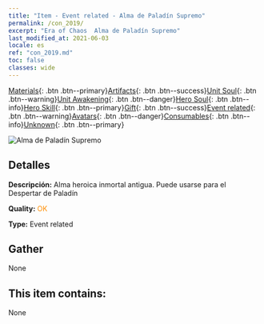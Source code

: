 ```yaml
---
title: "Item - Event related - Alma de Paladín Supremo"
permalink: /con_2019/
excerpt: "Era of Chaos  Alma de Paladín Supremo"
last_modified_at: 2021-06-03
locale: es
ref: "con_2019.md"
toc: false
classes: wide
---
```

 [Materials](/ItemsES/){: .btn .btn--primary}[Artifacts](/ItemsES/Artifacts/){: .btn .btn--success}[Unit Soul](/ItemsES/UnitSoul/){: .btn .btn--warning}[Unit Awakening](/ItemsES/UnitAwakening/){: .btn .btn--danger}[Hero Soul](/ItemsES/HeroSoul/){: .btn .btn--info}[Hero Skill](/ItemsES/HeroSkill/){: .btn .btn--primary}[Gift](/ItemsES/Gift/){: .btn .btn--success}[Event related](/ItemsES/Events/){: .btn .btn--warning}[Avatars](/ItemsES/Avatars/){: .btn .btn--danger}[Consumables](/ItemsES/Consumables/){: .btn .btn--info}[Unknown](/ItemsES/Unknown/){: .btn .btn--primary}

 ![Alma de Paladín Supremo](/images/t/juexing_108.png)

## Detalles
 **Descripción:** Alma heroica inmortal antigua. Puede usarse para el Despertar de Paladín

 **Quality:** <span style="color: #FF8C00">OK</span>

 **Type:** Event related

## Gather

  None

## This item contains:

  None

